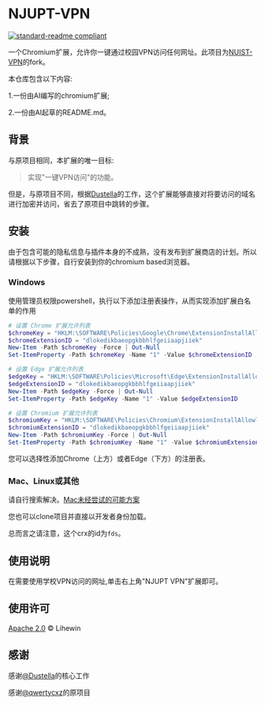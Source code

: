 # NJUPT-VPN

[![standard-readme compliant](https://img.shields.io/badge/readme%20style-standard-brightgreen.svg?style=flat-square)](https://github.com/RichardLitt/standard-readme)

一个Chromium扩展，允许你一键通过校园VPN访问任何网址。此项目为[NUIST-VPN](https://github.com/qwertycxz/NUIST-VPN)的fork。

本仓库包含以下内容:

1.一份由AI编写的chromium扩展;

2.一份由AI起草的README.md。

## 背景

与原项目相同，本扩展的唯一目标:

> 实现"一键VPN访问"的功能。

但是，与原项目不同，根据[Dustella](https://www.dustella.net/)的工作，这个扩展能够直接对将要访问的域名进行加密并访问，省去了原项目中跳转的步骤。

## 安装

由于包含可能的隐私信息与插件本身的不成熟，没有发布到扩展商店的计划。所以请根据以下步骤，自行安装到你的chromium based浏览器。

### Windows
使用管理员权限powershell，执行以下添加注册表操作，从而实现添加扩展白名单的作用
```powershell
# 设置 Chrome 扩展允许列表
$chromeKey = "HKLM:\SOFTWARE\Policies\Google\Chrome\ExtensionInstallAllowlist"
$chromeExtensionID = "dlokedikbaeopgkbbhlfgeiiaapjiiek"
New-Item -Path $chromeKey -Force | Out-Null
Set-ItemProperty -Path $chromeKey -Name "1" -Value $chromeExtensionID

# 设置 Edge 扩展允许列表
$edgeKey = "HKLM:\SOFTWARE\Policies\Microsoft\Edge\ExtensionInstallAllowlist"
$edgeExtensionID = "dlokedikbaeopgkbbhlfgeiiaapjiiek"
New-Item -Path $edgeKey -Force | Out-Null
Set-ItemProperty -Path $edgeKey -Name "1" -Value $edgeExtensionID

# 设置 Chromium 扩展允许列表
$chromiumKey = "HKLM:\SOFTWARE\Policies\Chromium\ExtensionInstallAllowlist"
$chromiumExtensionID = "dlokedikbaeopgkbbhlfgeiiaapjiiek"
New-Item -Path $chromiumKey -Force | Out-Null
Set-ItemProperty -Path $chromiumKey -Name "1" -Value $chromiumExtensionID
```
您可以选择性添加Chrome（上方）或者Edge（下方）的注册表。

### Mac、Linux或其他
请自行搜索解决。[Mac未经尝试的可能方案](https://github.com/pt-plugins/PT-Plugin-Plus/discussions/1066)

您也可以clone项目并直接以开发者身份加载。

总而言之请注意，这个crx的id为`fds`。

## 使用说明

在需要使用学校VPN访问的网址,单击右上角"NJUPT VPN"扩展即可。

## 使用许可

[Apache 2.0](LICENSE) © Lihewin

## 感谢
感谢[@Dustella](https://www.dustella.net/)的核心工作

感谢[@qwertycxz](https://github.com/qwertycxz)的原项目
